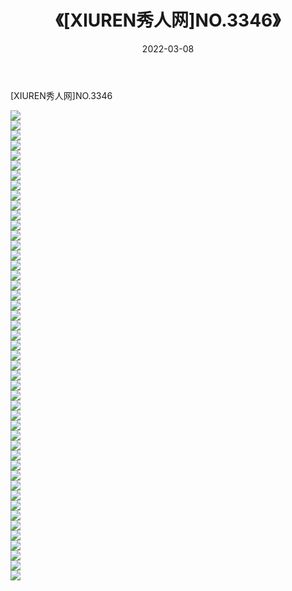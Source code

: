 ﻿---
layout: post
title:  《[XIUREN秀人网]NO.3346》
date:   2022-03-08
img: http://img.660000.xyz/Sharelink/秀人网/秀人网第04部分/[XIUREN秀人网]NO.3346/000.jpg
categories: [美女, 清纯, 唯美]
---

[XIUREN秀人网]NO.3346

 ![](http://img.660000.xyz/Sharelink/秀人网/秀人网第04部分/[XIUREN秀人网]NO.3346/001.jpg) <br>![](http://img.660000.xyz/Sharelink/秀人网/秀人网第04部分/[XIUREN秀人网]NO.3346/002.jpg) <br>![](http://img.660000.xyz/Sharelink/秀人网/秀人网第04部分/[XIUREN秀人网]NO.3346/003.jpg) <br>![](http://img.660000.xyz/Sharelink/秀人网/秀人网第04部分/[XIUREN秀人网]NO.3346/004.jpg) <br>![](http://img.660000.xyz/Sharelink/秀人网/秀人网第04部分/[XIUREN秀人网]NO.3346/005.jpg) <br>![](http://img.660000.xyz/Sharelink/秀人网/秀人网第04部分/[XIUREN秀人网]NO.3346/006.jpg) <br>![](http://img.660000.xyz/Sharelink/秀人网/秀人网第04部分/[XIUREN秀人网]NO.3346/007.jpg) <br>![](http://img.660000.xyz/Sharelink/秀人网/秀人网第04部分/[XIUREN秀人网]NO.3346/008.jpg) <br>![](http://img.660000.xyz/Sharelink/秀人网/秀人网第04部分/[XIUREN秀人网]NO.3346/009.jpg) <br>![](http://img.660000.xyz/Sharelink/秀人网/秀人网第04部分/[XIUREN秀人网]NO.3346/010.jpg) <br>![](http://img.660000.xyz/Sharelink/秀人网/秀人网第04部分/[XIUREN秀人网]NO.3346/011.jpg) <br>![](http://img.660000.xyz/Sharelink/秀人网/秀人网第04部分/[XIUREN秀人网]NO.3346/012.jpg) <br>![](http://img.660000.xyz/Sharelink/秀人网/秀人网第04部分/[XIUREN秀人网]NO.3346/013.jpg) <br>![](http://img.660000.xyz/Sharelink/秀人网/秀人网第04部分/[XIUREN秀人网]NO.3346/014.jpg) <br>![](http://img.660000.xyz/Sharelink/秀人网/秀人网第04部分/[XIUREN秀人网]NO.3346/015.jpg) <br>![](http://img.660000.xyz/Sharelink/秀人网/秀人网第04部分/[XIUREN秀人网]NO.3346/016.jpg) <br>![](http://img.660000.xyz/Sharelink/秀人网/秀人网第04部分/[XIUREN秀人网]NO.3346/017.jpg) <br>![](http://img.660000.xyz/Sharelink/秀人网/秀人网第04部分/[XIUREN秀人网]NO.3346/018.jpg) <br>![](http://img.660000.xyz/Sharelink/秀人网/秀人网第04部分/[XIUREN秀人网]NO.3346/019.jpg) <br>![](http://img.660000.xyz/Sharelink/秀人网/秀人网第04部分/[XIUREN秀人网]NO.3346/020.jpg) <br>![](http://img.660000.xyz/Sharelink/秀人网/秀人网第04部分/[XIUREN秀人网]NO.3346/021.jpg) <br>![](http://img.660000.xyz/Sharelink/秀人网/秀人网第04部分/[XIUREN秀人网]NO.3346/022.jpg) <br>![](http://img.660000.xyz/Sharelink/秀人网/秀人网第04部分/[XIUREN秀人网]NO.3346/023.jpg) <br>![](http://img.660000.xyz/Sharelink/秀人网/秀人网第04部分/[XIUREN秀人网]NO.3346/024.jpg) <br>![](http://img.660000.xyz/Sharelink/秀人网/秀人网第04部分/[XIUREN秀人网]NO.3346/025.jpg) <br>![](http://img.660000.xyz/Sharelink/秀人网/秀人网第04部分/[XIUREN秀人网]NO.3346/026.jpg) <br>![](http://img.660000.xyz/Sharelink/秀人网/秀人网第04部分/[XIUREN秀人网]NO.3346/027.jpg) <br>![](http://img.660000.xyz/Sharelink/秀人网/秀人网第04部分/[XIUREN秀人网]NO.3346/028.jpg) <br>![](http://img.660000.xyz/Sharelink/秀人网/秀人网第04部分/[XIUREN秀人网]NO.3346/029.jpg) <br>![](http://img.660000.xyz/Sharelink/秀人网/秀人网第04部分/[XIUREN秀人网]NO.3346/030.jpg) <br>![](http://img.660000.xyz/Sharelink/秀人网/秀人网第04部分/[XIUREN秀人网]NO.3346/031.jpg) <br>![](http://img.660000.xyz/Sharelink/秀人网/秀人网第04部分/[XIUREN秀人网]NO.3346/032.jpg) <br>![](http://img.660000.xyz/Sharelink/秀人网/秀人网第04部分/[XIUREN秀人网]NO.3346/033.jpg) <br>![](http://img.660000.xyz/Sharelink/秀人网/秀人网第04部分/[XIUREN秀人网]NO.3346/034.jpg) <br>![](http://img.660000.xyz/Sharelink/秀人网/秀人网第04部分/[XIUREN秀人网]NO.3346/035.jpg) <br>![](http://img.660000.xyz/Sharelink/秀人网/秀人网第04部分/[XIUREN秀人网]NO.3346/036.jpg) <br>![](http://img.660000.xyz/Sharelink/秀人网/秀人网第04部分/[XIUREN秀人网]NO.3346/037.jpg) <br>![](http://img.660000.xyz/Sharelink/秀人网/秀人网第04部分/[XIUREN秀人网]NO.3346/038.jpg) <br>![](http://img.660000.xyz/Sharelink/秀人网/秀人网第04部分/[XIUREN秀人网]NO.3346/039.jpg) <br>![](http://img.660000.xyz/Sharelink/秀人网/秀人网第04部分/[XIUREN秀人网]NO.3346/040.jpg) <br>![](http://img.660000.xyz/Sharelink/秀人网/秀人网第04部分/[XIUREN秀人网]NO.3346/041.jpg) <br>![](http://img.660000.xyz/Sharelink/秀人网/秀人网第04部分/[XIUREN秀人网]NO.3346/042.jpg) <br>![](http://img.660000.xyz/Sharelink/秀人网/秀人网第04部分/[XIUREN秀人网]NO.3346/043.jpg) <br>![](http://img.660000.xyz/Sharelink/秀人网/秀人网第04部分/[XIUREN秀人网]NO.3346/044.jpg) <br>![](http://img.660000.xyz/Sharelink/秀人网/秀人网第04部分/[XIUREN秀人网]NO.3346/045.jpg) <br>![](http://img.660000.xyz/Sharelink/秀人网/秀人网第04部分/[XIUREN秀人网]NO.3346/046.jpg) <br>![](http://img.660000.xyz/Sharelink/秀人网/秀人网第04部分/[XIUREN秀人网]NO.3346/047.jpg) <br>